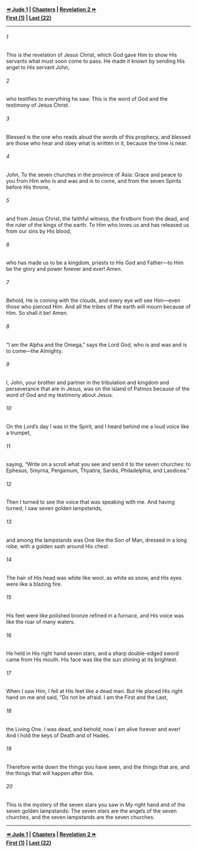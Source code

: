   
**[⏪ Jude 1](../44.65%20Jude/Jude%201.md) | [Chapters](./_index.md) | [Revelation 2 ⏩](./Revelation%202.md)**  
**[First (1)](Revelation%201.md) | [Last (22)](./Revelation%2022.md)**  
  
---  
  
###### 1  
This is the revelation of Jesus Christ, which God gave Him to show His servants what must soon come to pass. He made it known by sending His angel to His servant John,  
  
###### 2  
who testifies to everything he saw. This is the word of God and the testimony of Jesus Christ.  
  
###### 3  
Blessed is the one who reads aloud the words of this prophecy, and blessed are those who hear and obey what is written in it, because the time is near.  
  
###### 4  
John, To the seven churches in the province of Asia: Grace and peace to you from Him who is and was and is to come, and from the seven Spirits before His throne,  
  
###### 5  
and from Jesus Christ, the faithful witness, the firstborn from the dead, and the ruler of the kings of the earth. To Him who loves us and has released us from our sins by His blood,  
  
###### 6  
who has made us to be a kingdom, priests to His God and Father—to Him be the glory and power forever and ever! Amen.  
  
###### 7  
Behold, He is coming with the clouds, and every eye will see Him—even those who pierced Him. And all the tribes of the earth will mourn because of Him. So shall it be! Amen.  
  
###### 8  
“I am the Alpha and the Omega,” says the Lord God, who is and was and is to come—the Almighty.  
  
###### 9  
I, John, your brother and partner in the tribulation and kingdom and perseverance that are in Jesus, was on the island of Patmos because of the word of God and my testimony about Jesus.  
  
###### 10  
On the Lord’s day I was in the Spirit, and I heard behind me a loud voice like a trumpet,  
  
###### 11  
saying, “Write on a scroll what you see and send it to the seven churches: to Ephesus, Smyrna, Pergamum, Thyatira, Sardis, Philadelphia, and Laodicea.”  
  
###### 12  
Then I turned to see the voice that was speaking with me. And having turned, I saw seven golden lampstands,  
  
###### 13  
and among the lampstands was One like the Son of Man, dressed in a long robe, with a golden sash around His chest.  
  
###### 14  
The hair of His head was white like wool, as white as snow, and His eyes were like a blazing fire.  
  
###### 15  
His feet were like polished bronze refined in a furnace, and His voice was like the roar of many waters.  
  
###### 16  
He held in His right hand seven stars, and a sharp double-edged sword came from His mouth. His face was like the sun shining at its brightest.  
  
###### 17  
When I saw Him, I fell at His feet like a dead man. But He placed His right hand on me and said, “Do not be afraid. I am the First and the Last,  
  
###### 18  
the Living One. I was dead, and behold, now I am alive forever and ever! And I hold the keys of Death and of Hades.  
  
###### 19  
Therefore write down the things you have seen, and the things that are, and the things that will happen after this.  
  
###### 20  
This is the mystery of the seven stars you saw in My right hand and of the seven golden lampstands: The seven stars are the angels of the seven churches, and the seven lampstands are the seven churches.  
  
  
---  
  
**[⏪ Jude 1](../44.65%20Jude/Jude%201.md) | [Chapters](./_index.md) | [Revelation 2 ⏩](./Revelation%202.md)**  
**[First (1)](Revelation%201.md) | [Last (22)](./Revelation%2022.md)**  
  

